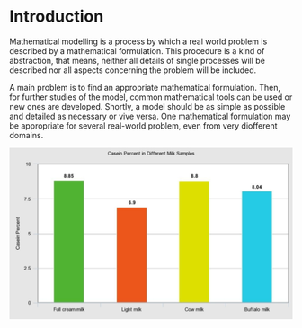 # Introduction

Mathematical modelling is a process by which a real world problem is described by a mathematical formulation. This procedure is a kind of abstraction, that means, neither all details of single processes will be described nor all aspects concerning the problem will be included.

A main problem is to find an appropriate mathematical formulation. Then, for further studies of the model, common mathematical tools can be used or new ones are developed. Shortly, a model should be as simple as possible and detailed as necessary or vive versa. One mathematical formulation may be appropriate for several real-world problem, even from very diofferent domains. 

<img src="https://github.com/aaditya-pdgupta/mathematical_modeling_of_biology_system/blob/main/Latex/bargraph.jpg">

